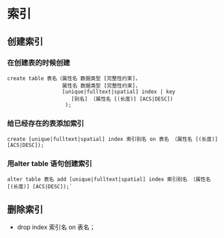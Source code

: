 # 索引

## 创建索引

### 在创建表的时候创建

```MySQL
create table 表名（属性名 数据类型 [完整性约束]，
                  属性名 数据类型 [完整性约束]，
                  [unique|fulltext|spatial] index | key
                     [别名] （属性名 [(长度)] [ACS|DESC])
                   );
```

### 给已经存在的表添加索引

```MySQL
create [unique|fulltext|spatial] index 索引别名 on 表名 （属性名 [(长度)] [ACS|DESC]);
```

### 用alter table 语句创建索引

```MySQL
alter table 表名 add [unique|fulltext|spatial] index 索引别名 （属性名 [(长度)] [ACS|DESC]);`
```

## 删除索引

* drop index 索引名 on 表名；

